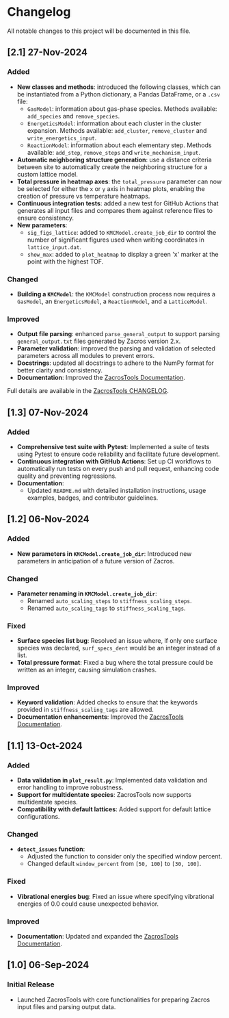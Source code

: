 # Changelog

All notable changes to this project will be documented in this file.

## [2.1] 27-Nov-2024

### Added
- **New classes and methods**: introduced the following classes, which can be instantiated from a Python dictionary, a Pandas DataFrame, or a `.csv` file:
  - `GasModel`: information about gas-phase species. Methods available: `add_species` and `remove_species`. 
  - `EnergeticsModel`: information about each cluster in the cluster expansion. Methods available: `add_cluster`, `remove_cluster` and `write_energetics_input`.
  - `ReactionModel`: information about each elementary step. Methods available: `add_step`, `remove_steps` and `write_mechanism_input`.
- **Automatic neighboring structure generation**: use a distance criteria between site to automatically create the neighboring structure for a custom lattice model. 
- **Total pressure in heatmap axes**: the `total_pressure` parameter can now be selected for either the `x` or `y` axis in heatmap plots, enabling the creation of pressure vs temperature heatmaps.
- **Continuous integration tests**: added a new test for GitHub Actions that generates all input files and compares them against reference files to ensure consistency.
- **New parameters**: 
  - `sig_figs_lattice`: added to `KMCModel.create_job_dir` to control the number of significant figures used when writing coordinates in `lattice_input.dat`.
  - `show_max`: added to `plot_heatmap` to display a green 'x' marker at the point with the highest TOF. 

### Changed
- **Building a `KMCModel`**: the `KMCModel` construction process now requires a `GasModel`, an `EnergeticsModel`, a `ReactionModel`, and a `LatticeModel`.

### Improved
- **Output file parsing**: enhanced `parse_general_output` to support parsing `general_output.txt` files generated by Zacros version 2.x. 
- **Parameter validation**: improved the parsing and validation of selected parameters across all modules to prevent errors. 
- **Docstrings**: updated all docstrings to adhere to the NumPy format for better clarity and consistency.
- **Documentation**: Improved the [ZacrosTools Documentation](https://zacrostools.readthedocs.io/en/latest/).

Full details are available in the [ZacrosTools CHANGELOG](https://github.com/hprats/ZacrosTools/blob/main/CHANGELOG.md).

## [1.3] 07-Nov-2024

### Added
- **Comprehensive test suite with Pytest**: Implemented a suite of tests using Pytest to ensure code reliability and facilitate future development.
- **Continuous integration with GitHub Actions**: Set up CI workflows to automatically run tests on every push and pull request, enhancing code quality and preventing regressions.
- **Documentation**:
  - Updated `README.md` with detailed installation instructions, usage examples, badges, and contributor guidelines.

## [1.2] 06-Nov-2024

### Added
- **New parameters in `KMCModel.create_job_dir`**: Introduced new parameters in anticipation of a future version of Zacros.

### Changed
- **Parameter renaming in `KMCModel.create_job_dir`**:
  - Renamed `auto_scaling_steps` to `stiffness_scaling_steps`.
  - Renamed `auto_scaling_tags` to `stiffness_scaling_tags`.

### Fixed
- **Surface species list bug**: Resolved an issue where, if only one surface species was declared, `surf_specs_dent` would be an integer instead of a list.
- **Total pressure format**: Fixed a bug where the total pressure could be written as an integer, causing simulation crashes.

### Improved
- **Keyword validation**: Added checks to ensure that the keywords provided in `stiffness_scaling_tags` are allowed.
- **Documentation enhancements**: Improved the [ZacrosTools Documentation](https://zacrostools.readthedocs.io/en/latest/).

## [1.1] 13-Oct-2024

### Added
- **Data validation in `plot_result.py`**: Implemented data validation and error handling to improve robustness.
- **Support for multidentate species**: ZacrosTools now supports multidentate species.
- **Compatibility with default lattices**: Added support for default lattice configurations.

### Changed
- **`detect_issues` function**:
  - Adjusted the function to consider only the specified window percent.
  - Changed default `window_percent` from `[50, 100]` to `[30, 100]`.

### Fixed
- **Vibrational energies bug**: Fixed an issue where specifying vibrational energies of 0.0 could cause unexpected behavior.

### Improved
- **Documentation**: Updated and expanded the [ZacrosTools Documentation](https://zacrostools.readthedocs.io/en/latest/).

## [1.0] 06-Sep-2024

### Initial Release
- Launched ZacrosTools with core functionalities for preparing Zacros input files and parsing output data.
